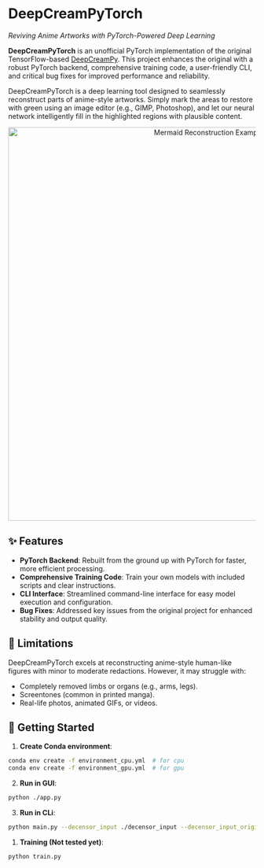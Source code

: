 # DeepCreamPyTorch
*Reviving Anime Artworks with PyTorch-Powered Deep Learning*


**DeepCreamPyTorch** is an unofficial PyTorch implementation of the original TensorFlow-based [DeepCreamPy](./README_old.md). This project enhances the original with a robust PyTorch backend, comprehensive training code, a user-friendly CLI, and critical bug fixes for improved performance and reliability.

DeepCreamPyTorch is a deep learning tool designed to seamlessly reconstruct parts of anime-style artworks. Simply mark the areas to restore with green using an image editor (e.g., GIMP, Photoshop), and let our neural network intelligently fill in the highlighted regions with plausible content.

<p align="center">
	<img src="https://github.com/Deepshift/DeepCreamPy/blob/master/readme_images/mermaid_collage.png" width="800" alt="Mermaid Reconstruction Example">
</p>

## ✨ Features
- **PyTorch Backend**: Rebuilt from the ground up with PyTorch for faster, more efficient processing.
- **Comprehensive Training Code**: Train your own models with included scripts and clear instructions.
- **CLI Interface**: Streamlined command-line interface for easy model execution and configuration.
- **Bug Fixes**: Addressed key issues from the original project for enhanced stability and output quality.

## 🚫 Limitations
DeepCreamPyTorch excels at reconstructing anime-style human-like figures with minor to moderate redactions. However, it may struggle with:
- Completely removed limbs or organs (e.g., arms, legs).
- Screentones (common in printed manga).
- Real-life photos, animated GIFs, or videos.


## 🚀 Getting Started
1. **Create Conda environment**:

```bash
conda env create -f environment_cpu.yml  # for cpu
conda env create -f environment_gpu.yml  # for gpu
```



2. **Run in GUI**:
```bash
python ./app.py
```
3. **Run in CLi**:
```bash
python main.py --decensor_input ./decensor_input --decensor_input_original ./decensor_input_original --decensor_output ./decensor_output --is_mosaic False
```
1. **Training (Not tested yet)**:
```bash
python train.py
```
